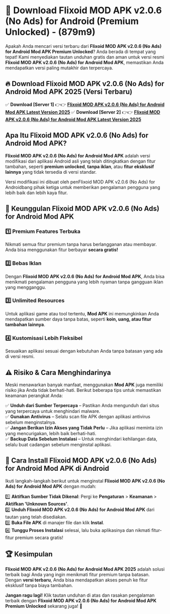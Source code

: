 

# 🎯 Download Flixoid MOD APK v2.0.6 (No Ads) for Android (Premium Unlocked) -  (879m9) 

Apakah Anda mencari versi terbaru dari **Flixoid MOD APK v2.0.6 (No Ads) for Android Mod APK Premium Unlocked**? Anda berada di tempat yang tepat! Kami menyediakan tautan unduhan gratis dan aman untuk versi resmi **Flixoid MOD APK v2.0.6 (No Ads) for Android Mod APK**, memastikan Anda mendapatkan versi paling mutakhir dan terpercaya.

## 🔥 Download Flixoid MOD APK v2.0.6 (No Ads) for Android Mod APK 2025 (Versi Terbaru)

✅ **Download [Server 1]** 👉👉 [**Flixoid MOD APK v2.0.6 (No Ads) for Android Mod APK Latest Version 2025**](https://apkcomod.com?title=Flixoid_MOD_APK_v2.0.6_(No_Ads)_for_Android)  
✅ **Download [Server 2]** 👉👉 [**Flixoid MOD APK v2.0.6 (No Ads) for Android Mod APK Latest Version 2025**](https://apkcomod.com?title=Flixoid_MOD_APK_v2.0.6_(No_Ads)_for_Android)  

## Apa Itu Flixoid MOD APK v2.0.6 (No Ads) for Android Mod APK?

**Flixoid MOD APK v2.0.6 (No Ads) for Android Mod APK** adalah versi modifikasi dari aplikasi Android asli yang telah ditingkatkan dengan fitur tambahan, seperti **premium unlocked**, **tanpa iklan**, atau **fitur eksklusif lainnya** yang tidak tersedia di versi standar.

Versi modifikasi ini dibuat oleh penFlixoid MOD APK v2.0.6 (No Ads) for Androidbang pihak ketiga untuk memberikan pengalaman pengguna yang lebih baik dan lebih kaya fitur.

## 🎯 Keunggulan Flixoid MOD APK v2.0.6 (No Ads) for Android Mod APK

### 1️⃣ Premium Features Terbuka
Nikmati semua fitur premium tanpa harus berlangganan atau membayar. Anda bisa menggunakan fitur berbayar **secara gratis!**

### 2️⃣ Bebas Iklan
Dengan **Flixoid MOD APK v2.0.6 (No Ads) for Android Mod APK**, Anda bisa menikmati pengalaman pengguna yang lebih nyaman tanpa gangguan iklan yang mengganggu.

### 3️⃣ Unlimited Resources
Untuk aplikasi game atau tool tertentu, **Mod APK** ini memungkinkan Anda mendapatkan sumber daya tanpa batas, seperti **koin, uang, atau fitur tambahan lainnya**.

### 4️⃣ Kustomisasi Lebih Fleksibel
Sesuaikan aplikasi sesuai dengan kebutuhan Anda tanpa batasan yang ada di versi resmi.

## ⚠️ Risiko & Cara Menghindarinya

Meski menawarkan banyak manfaat, menggunakan **Mod APK** juga memiliki risiko jika Anda tidak berhati-hati. Berikut beberapa tips untuk memastikan keamanan perangkat Anda:

✅ **Unduh dari Sumber Terpercaya** – Pastikan Anda mengunduh dari situs yang terpercaya untuk menghindari malware.  
✅ **Gunakan Antivirus** – Selalu scan file APK dengan aplikasi antivirus sebelum menginstalnya.  
✅ **Jangan Berikan Izin Akses yang Tidak Perlu** – Jika aplikasi meminta izin yang mencurigakan, lebih baik berhati-hati.  
✅ **Backup Data Sebelum Instalasi** – Untuk menghindari kehilangan data, selalu buat cadangan sebelum menginstal aplikasi.

## 📌 Cara Install Flixoid MOD APK v2.0.6 (No Ads) for Android Mod APK di Android

Ikuti langkah-langkah berikut untuk menginstal **Flixoid MOD APK v2.0.6 (No Ads) for Android Mod APK** dengan mudah:

1️⃣ **Aktifkan Sumber Tidak Dikenal**: Pergi ke **Pengaturan** > **Keamanan** > **Aktifkan 'Unknown Sources'**.  
2️⃣ **Unduh Flixoid MOD APK v2.0.6 (No Ads) for Android Mod APK** dari tautan yang telah disediakan.  
3️⃣ **Buka File APK** di manajer file dan klik **Instal**.  
4️⃣ **Tunggu Proses Instalasi** selesai, lalu buka aplikasinya dan nikmati fitur-fitur premium secara gratis!

## 🏆 Kesimpulan

**Flixoid MOD APK v2.0.6 (No Ads) for Android Mod APK 2025** adalah solusi terbaik bagi Anda yang ingin menikmati fitur premium tanpa batasan. Dengan **versi terbaru**, Anda bisa mendapatkan akses penuh ke fitur eksklusif tanpa biaya tambahan.

**Jangan ragu lagi!** Klik tautan unduhan di atas dan rasakan pengalaman terbaik dengan **Flixoid MOD APK v2.0.6 (No Ads) for Android Mod APK Premium Unlocked** sekarang juga! 🚀

